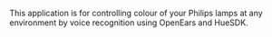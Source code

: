 This application is for controlling colour of your Philips lamps at any environment by voice recognition using OpenEars and HueSDK. 
